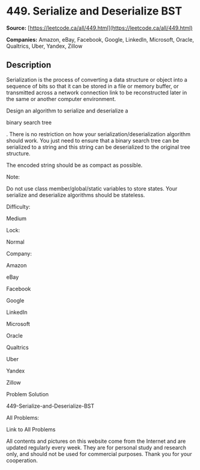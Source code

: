 # 449. Serialize and Deserialize BST

**Source:** [https://leetcode.ca/all/449.html](https://leetcode.ca/all/449.html)

**Companies:** Amazon, eBay, Facebook, Google, LinkedIn, Microsoft, Oracle, Qualtrics, Uber, Yandex, Zillow

## Description

Serialization is the process of converting a data structure or object into a sequence of bits
        so that it can be stored in a file or memory buffer, or transmitted across a network
        connection link to be reconstructed later in the same or another computer environment.

Design an algorithm to serialize and deserialize a

binary search tree

. There is no
        restriction on how your serialization/deserialization algorithm should work. You just need
        to ensure that a binary search tree can be serialized to a string and this string can be
        deserialized to the original tree structure.

The encoded string should be as compact as possible.

Note:

Do not use class member/global/static variables to store states. Your serialize
        and deserialize algorithms should be stateless.

Difficulty:

Medium

Lock:

Normal

Company:

Amazon

eBay

Facebook

Google

LinkedIn

Microsoft

Oracle

Qualtrics

Uber

Yandex

Zillow

Problem Solution

449-Serialize-and-Deserialize-BST

All Problems:

Link to All Problems

All contents and pictures on this website come from the Internet and are updated regularly every week. They are for personal study and research only, and should not be used for commercial purposes. Thank you for your cooperation.


